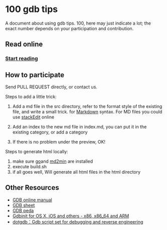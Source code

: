 # 100 gdb tips

A document about using gdb tips. 100, here may just indicate a lot; the exact number depends on your participation and contribution.

## Read online

### [Start reading](<https://github.com/jay51/100-gdb-tips/blob/master/src/index.md>)

## How to participate

Send PULL REQUEST directly, or contact us.

Steps to add a little trick:

1. Add a md file in the src directory, refer to the format style of the existing file, and write a small trick.
for [Markdown](https://help.github.com/en/github/writing-on-github/basic-writing-and-formatting-syntax) syntax.
For MD files you could use [stackEdit](https://stackedit.io/) online 

2. Add an index to the new md file in index.md, you can put it in the existing category, or add a category
3. If there is no problem under the preview, OK!

Steps to generate html locally:

1. make sure [go](http://code.google.com/p/go)and [md2min](https://github.com/fairlyblank/md2min) are installed
2. execute build.sh
3. if all goes well, Will generate all html files in the html directory

 
## Other Resources

- [GDB online manual](https://sourceware.org/gdb/onlinedocs/gdb)
- [GDB sheet](https://github.com/jay51/100-gdb-tips/blob/master/refcard.pdf)
- [GDB peda](https://github.com/longld/peda)
- [Gdbinit for OS X, iOS and others - x86, x86_64 and ARM](https://github.com/gdbinit/Gdbinit)
- [dotgdb：Gdb script set for debugging and reverse engineering](https://github.com/dholm/dotgdb)


